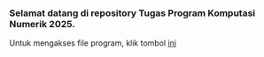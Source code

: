 ### Selamat datang di repository Tugas Program Komputasi Numerik 2025.
Untuk mengakses file program, klik tombol [ini](https://github.com/mambaii88/ProgramKomnumImam/blob/main/C03_ProgramKomnum_25.ipynb)

